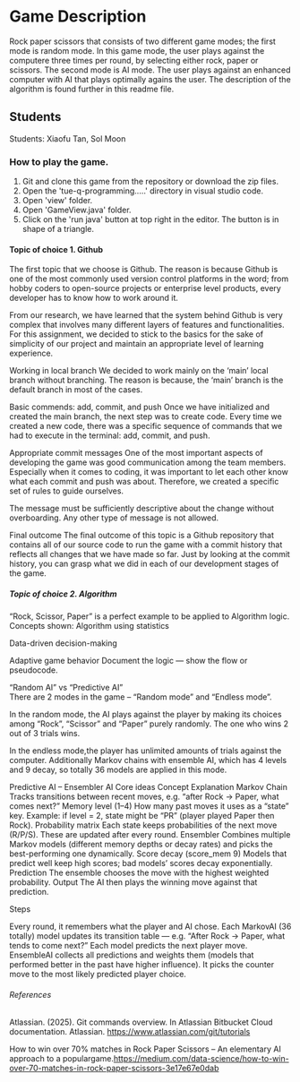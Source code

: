 # Game Description
Rock paper scissors that consists of two different game modes; the first mode is random mode.
In this game mode, the user plays against the computere three times per round, by selecting either rock, paper or scissors.
The second mode is AI mode. The user plays against an enhanced computer with AI that plays optimally agains the user. The description of the algorithm is found further in this readme file.

## Students
Students: Xiaofu Tan, Sol Moon

### How to play the game.
1. Git and clone this game from the repository or download the zip files.
2. Open the 'tue-q-programming.....' directory in visual studio code.
3. Open 'view' folder.
4. Open 'GameView.java' folder.
5. Click on the 'run java' button at top right in the editor. The button is in shape of a triangle.

#### Topic of choice 1. Github
The first topic that we choose is Github. The reason is because Github is one of the most commonly used version control platforms in the word; from hobby coders to open-source projects or enterprise level products, every developer has to know how to work around it. 

From our research, we have learned that the system behind Github is very complex that involves many different layers of features and functionalities. For this assignment, we decided to stick to the basics for the sake of simplicity of our project and maintain an appropriate level of learning experience.

Working in local branch
We decided to work mainly on the ‘main’ local branch without branching. The reason is because, the ‘main’ branch is the default branch in most of the cases.

Basic commends: add, commit, and push
Once we have initialized and created the main branch, the next step was to create code. Every time we created a new code, there was a specific sequence of commands that we had to execute in the terminal: add, commit, and push. 

Appropriate commit messages
One of the most important aspects of developing the game was good communication among the team members. Especially when it comes to coding, it was important to let each other know what each commit and push was about. Therefore, we created a specific set of rules to guide ourselves.

The message must be sufficiently descriptive about the change without overboarding.
Any other type of message is not allowed.

Final outcome
The final outcome of this topic is a Github repository that contains all of our source code to run the game with a commit history that reflects all changes that we have made so far. Just by looking at the commit history, you can grasp what we did in each of our development stages of the game.


##### Topic of choice 2. Algorithm
“Rock, Scissor, Paper” is a perfect example to be applied to Algorithm logic. 
Concepts shown:
Algorithm using statistics


Data-driven decision-making


Adaptive game behavior
Document the logic — show the flow or pseudocode.


“Random AI” vs “Predictive AI”  
There are 2 modes in the game – “Random mode” and “Endless mode”.

In the random mode, the AI plays against  the player by making its choices among “Rock”, “Scissor” and “Paper” purely randomly. The one who wins 2 out of 3 trials wins.

In the endless mode,the player has unlimited amounts of trials against the computer. Additionally Markov chains with ensemble AI, which has 4 levels and 9 decay, so totally 36 models are applied in this mode.

Predictive AI – Ensembler AI
Core ideas
Concept
Explanation
Markov Chain
Tracks transitions between recent moves, e.g. “after Rock → Paper, what comes next?”
Memory level (1–4)
How many past moves it uses as a “state” key. Example: if level = 2, state might be “PR” (player played Paper then Rock).
Probability matrix
Each state keeps probabilities of the next move (R/P/S). These are updated after every round.
Ensembler
Combines multiple Markov models (different memory depths or decay rates) and picks the best-performing one dynamically.
Score decay (score_mem 9)
Models that predict well keep high scores; bad models’ scores decay exponentially.
Prediction
The ensemble chooses the move with the highest weighted probability.
Output
The AI then plays the winning move against that prediction.


Steps

Every round, it remembers what the player and AI chose.
Each MarkovAI (36 totally) model updates its transition table — e.g. “After Rock → Paper, what tends to come next?”
Each model predicts the next player move.
EnsembleAI collects all predictions and weights them (models that performed better in the past have higher influence).
It picks the counter move to the most likely predicted player choice.


###### References
Atlassian. (2025). Git commands overview. In Atlassian Bitbucket Cloud documentation. Atlassian. https://www.atlassian.com/git/tutorials


How to win over 70% matches in Rock Paper Scissors – An elementary AI approach to a populargame.https://medium.com/data-science/how-to-win-over-70-matches-in-rock-paper-scissors-3e17e67e0dab



